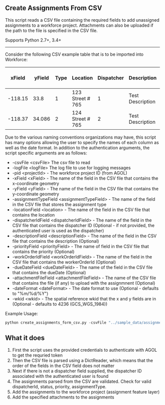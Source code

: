 ## Create Assignments From CSV

This script reads a CSV file containing the required fields to add unassigned assignments to a workforce project. Attachments can also be uploaded if the path to the file is specified in the CSV file.

Supports Python 2.7+, 3.4+

----

Consider the following CSV example table that is to be imported into Workforce:

| xField  | yField | Type | Location         | Dispatcher | Description      | Priority | Work Order Id | Due Date  | Attachment                           |
|---------|--------|------|------------------|------------|------------------|----------|---------------|-----------|--------------------------------------|
| -118.15 | 33.8   | 1    | 123 Street # 765 | 1          | Test Description | 4        | 1             | 4/28/2016 | ../sample_data/attachments/logo1.png |
| -118.37 | 34.086 | 2    | 124 Street # 765 | 2          | Test Description | 3        | 2             | 4/29/2016 |                                      |


Due to the various naming conventions organizations may have, this script has many options allowing the user to specify the names of each column as well as the date format. In addition to the authentication arguments, the script specific arguments are as follows:

- -csvFile \<csvFile\> The csv file to read
- -logFile \<logFile\> The log file to use for logging messages
- -pid \<projectId\> - The workforce project ID (from AGOL)
- -xField \<xField\> - The name of the field in the CSV file that contains the x-coordinate geometry
- -yField \<yField\> - The name of the field in the CSV file that contains the y-coordinate geometry
- -assignmentTypeField \<assignmentTypeField\> - The name of the field in the CSV file that stores the assignment type
- -locationField \<location\> - The name of the field in the CSV file that contains the location 
- -dispatcherIdField \<dispatcherIdField\> - The name of the field in the CSV file that contains the dispatcher ID (Optional - if not provided, the authenticated user is used as the dispatcher)
- -descriptionField \<descriptionField\> - The name of the field in the CSV file that contains the description (Optional)
- -priorityField \<priorityField\> - The name of field in the CSV file that contains the priority (Optional)
- -workOrderIdField \<workOrderIdField\> - The name of the field in the CSV file that contains the workerOrderId (Optional)
- -dueDateField \<dueDateField\> - The name of the field in the CSV file that contains the dueDate (Optional)
- -attachmentFileField \<attachmentFileField\> - The name of the CSV file that contains the file (if any) to upload with the assignmnent (Optional)
- -dateFormat \<dateFormat\> - The date format to use (Optional - defaults to "%m/%d/%Y")
- -wkid \<wkid\> - The spatial reference wkid that the x and y fields are in (Optional - defaults to 4236 (GCS_WGS_1984))

Example Usage:
```python
python create_assignments_form_csv.py -csvFile "../sample_data/assignments.csv" -u username -p password -url "https://nitro.maps.arcgis.com" -pid "038a1926d2d741dc8acabefd5b2cc5d3" -xField "xField" -yField "yField" -assignmentTypeField "Type" -locationField "Location" -descriptionField "Description" -priorityField "Priority" -workOrderIdField "Work Order Id" -dueDateField "Due Date" -attachmentFileField "Attachment" -wkid 102100 -logFile "../log.txt"
```

## What it does

 1. First the script uses the provided credentials to authenticate with AGOL to get the requried token
 2. Then the CSV file is parsed using a DictReader, which means that the order of the fields in the CSV field does not matter
 3. Next if there is not a dispatcher field supplied, the dispatcher ID associated with the authenticated user is found
 4. The assignments parsed from the CSV are validated. Check for valid dispatcherId, status, priority, assignmentType.
 5. Add the assignments to the workforce project (assignment feature layer)
 6. Add the specified attachments to the assignments
